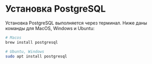 # Установка PostgreSQL

Установка PostgreSQL выполняется через терминал. Ниже даны команды для MacOS, Windows и Ubuntu:

```bash
# Macos
brew install postgresql

# Ubuntu, Windows
sudo apt install postgresql
```
